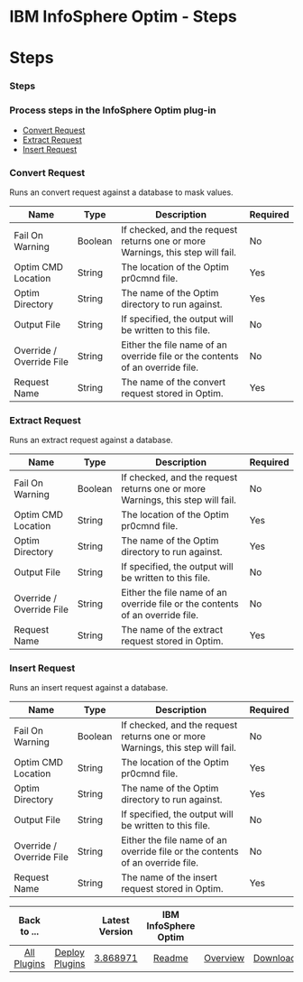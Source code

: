 
IBM InfoSphere Optim - Steps
============================

# Steps



### Steps




 



### Process steps in the InfoSphere Optim plug-in


* [Convert Request](#convert_request)
* [Extract Request](#extract_request)
* [Insert Request](#insert_request)




### Convert Request


Runs an convert request against a database to mask values.




| Name | Type | Description | Required |
| --- | --- | --- | --- |
| Fail On Warning | Boolean | If checked, and the request returns one or more Warnings, this step will fail. | No |
| Optim CMD Location | String | The location of the Optim pr0cmnd file. | Yes |
| Optim Directory | String | The name of the Optim directory to run against. | Yes |
| Output File | String | If specified, the output will be written to this file. | No |
| Override / Override File | String | Either the file name of an override file or the contents of an override file. | No |
| Request Name | String | The name of the convert request stored in Optim. | Yes |


### Extract Request


Runs an extract request against a database.




| Name | Type | Description | Required |
| --- | --- | --- | --- |
| Fail On Warning | Boolean | If checked, and the request returns one or more Warnings, this step will fail. | No |
| Optim CMD Location | String | The location of the Optim pr0cmnd file. | Yes |
| Optim Directory | String | The name of the Optim directory to run against. | Yes |
| Output File | String | If specified, the output will be written to this file. | No |
| Override / Override File | String | Either the file name of an override file or the contents of an override file. | No |
| Request Name | String | The name of the extract request stored in Optim. | Yes |


### Insert Request


Runs an insert request against a database.




| Name | Type | Description | Required |
| --- | --- | --- | --- |
| Fail On Warning | Boolean | If checked, and the request returns one or more Warnings, this step will fail. | No |
| Optim CMD Location | String | The location of the Optim pr0cmnd file. | Yes |
| Optim Directory | String | The name of the Optim directory to run against. | Yes |
| Output File | String | If specified, the output will be written to this file. | No |
| Override / Override File | String | Either the file name of an override file or the contents of an override file. | No |
| Request Name | String | The name of the insert request stored in Optim. | Yes |





|Back to ...||Latest Version|IBM InfoSphere Optim |||
| :---: | :---: | :---: | :---: | :---: | :---: |
|[All Plugins](../../index.md)|[Deploy Plugins](../README.md)|[3.868971](https://raw.githubusercontent.com/UrbanCode/IBM-UCD-PLUGINS/main/files/optim/optim-3.868971.zip)|[Readme](README.md)|[Overview](overview.md)|[Downloads](downloads.md)|
